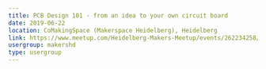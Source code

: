 ```yaml
---
title: PCB Design 101 - from an idea to your own circuit board
date: 2019-06-22
location: CoMakingSpace (Makerspace Heidelberg), Heidelberg
link: https://www.meetup.com/Heidelberg-Makers-Meetup/events/262234258/
usergroup: makershd
type: usergroup
---
```

